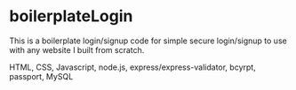 # boilerplateLogin
This is a boilerplate login/signup code for simple secure login/signup to use with any website I built from scratch.

HTML,
CSS,
Javascript,
node.js,
express/express-validator,
bcyrpt,
passport,
MySQL
